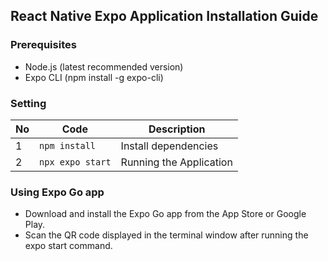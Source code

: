 ## React Native Expo Application Installation Guide

### Prerequisites
- Node.js (latest recommended version)
- Expo CLI (npm install -g expo-cli)

### Setting
No | Code | Description |
-- | -- | --
1 | `npm install` | Install dependencies
2 |`npx expo start` | Running the Application

### Using Expo Go app
- Download and install the Expo Go app from the App Store or Google Play.
- Scan the QR code displayed in the terminal window after running the expo start command.

